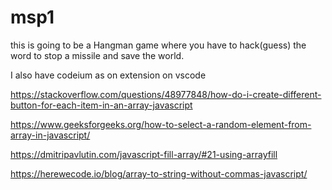 # msp1
this is going to be a Hangman game where you have to hack(guess) the word to stop a missile and save the world.

I also have codeium as on extension on vscode

https://stackoverflow.com/questions/48977848/how-do-i-create-different-button-for-each-item-in-an-array-javascript

https://www.geeksforgeeks.org/how-to-select-a-random-element-from-array-in-javascript/

https://dmitripavlutin.com/javascript-fill-array/#21-using-arrayfill

https://herewecode.io/blog/array-to-string-without-commas-javascript/